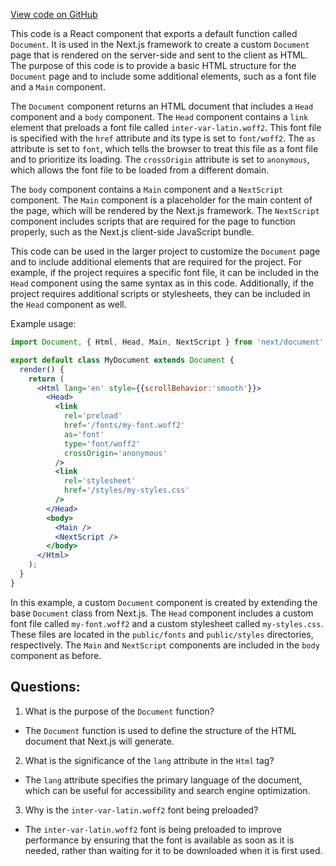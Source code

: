 [View code on GitHub](zoo-labs/zoo/blob/master/foundation/src/pages/_document.tsx)

This code is a React component that exports a default function called `Document`. It is used in the Next.js framework to create a custom `Document` page that is rendered on the server-side and sent to the client as HTML. The purpose of this code is to provide a basic HTML structure for the `Document` page and to include some additional elements, such as a font file and a `Main` component.

The `Document` component returns an HTML document that includes a `Head` component and a `body` component. The `Head` component contains a `link` element that preloads a font file called `inter-var-latin.woff2`. This font file is specified with the `href` attribute and its type is set to `font/woff2`. The `as` attribute is set to `font`, which tells the browser to treat this file as a font file and to prioritize its loading. The `crossOrigin` attribute is set to `anonymous`, which allows the font file to be loaded from a different domain.

The `body` component contains a `Main` component and a `NextScript` component. The `Main` component is a placeholder for the main content of the page, which will be rendered by the Next.js framework. The `NextScript` component includes scripts that are required for the page to function properly, such as the Next.js client-side JavaScript bundle.

This code can be used in the larger project to customize the `Document` page and to include additional elements that are required for the project. For example, if the project requires a specific font file, it can be included in the `Head` component using the same syntax as in this code. Additionally, if the project requires additional scripts or stylesheets, they can be included in the `Head` component as well.

Example usage:

```jsx
import Document, { Html, Head, Main, NextScript } from 'next/document';

export default class MyDocument extends Document {
  render() {
    return (
      <Html lang='en' style={{scrollBehavior:'smooth'}}>
        <Head>
          <link
            rel='preload'
            href='/fonts/my-font.woff2'
            as='font'
            type='font/woff2'
            crossOrigin='anonymous'
          />
          <link
            rel='stylesheet'
            href='/styles/my-styles.css'
          />
        </Head>
        <body>
          <Main />
          <NextScript />
        </body>
      </Html>
    );
  }
}
``` 

In this example, a custom `Document` component is created by extending the base `Document` class from Next.js. The `Head` component includes a custom font file called `my-font.woff2` and a custom stylesheet called `my-styles.css`. These files are located in the `public/fonts` and `public/styles` directories, respectively. The `Main` and `NextScript` components are included in the `body` component as before.
## Questions: 
 1. What is the purpose of the `Document` function?
- The `Document` function is used to define the structure of the HTML document that Next.js will generate.

2. What is the significance of the `lang` attribute in the `Html` tag?
- The `lang` attribute specifies the primary language of the document, which can be useful for accessibility and search engine optimization.

3. Why is the `inter-var-latin.woff2` font being preloaded?
- The `inter-var-latin.woff2` font is being preloaded to improve performance by ensuring that the font is available as soon as it is needed, rather than waiting for it to be downloaded when it is first used.